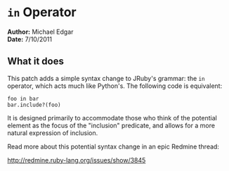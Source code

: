 # `in` Operator

**Author:** Michael Edgar  
**Date:** 7/10/2011

## What it does

This patch adds a simple syntax change to JRuby's grammar: the `in` operator, which
acts much like Python's. The following code is equivalent:

```
foo in bar
bar.include?(foo)
```

It is designed primarily to accommodate those who think of the potential element as the
focus of the "inclusion" predicate, and allows for a more natural expression of inclusion.

Read more about this potential syntax change in an epic Redmine thread:

http://redmine.ruby-lang.org/issues/show/3845